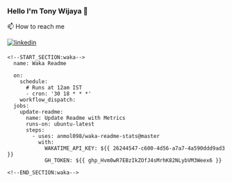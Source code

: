 ### Hello I'm Tony Wijaya 👋
<html>
<head>
  <meta name="google-site-verification" content="hHe0sXR3NqX2DKeKJotuTwzqOBUKzskPNHTWNjnduaM" />
</head>

<body>

📫 How to reach me 
<div>
</a>
<a href="https://www.linkedin.com/in/-tony-wijaya/" target="_blank">
<img src=https://img.shields.io/badge/linkedin-%231E77B5.svg?&style=for-the-badge&logo=linkedin&logoColor=white alt=linkedin style="margin-bottom: 5px;" />
</a>
</div>
  
    <!--START_SECTION:waka-->
      name: Waka Readme

      on:
        schedule:
          # Runs at 12am IST
          - cron: '30 18 * * *'
        workflow_dispatch:
      jobs:
        update-readme:
          name: Update Readme with Metrics
          runs-on: ubuntu-latest
          steps:
            - uses: anmol098/waka-readme-stats@master
              with:
                WAKATIME_API_KEY: ${{ 26244547-c600-4d56-a7a7-4a590ddd9ad3 }}
                GH_TOKEN: ${{ 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 }}

    <!--END_SECTION:waka-->

</body>  
</html>

<!--
**Xynyxel/Xynyxel** is a ✨ _special_ ✨ repository because its `README.md` (this file) appears on your GitHub profile.

Here are some ideas to get you started:

- 🔭 I’m currently working on ...
- 🌱 I’m currently learning ...
- 👯 I’m looking to collaborate on ...
- 🤔 I’m looking for help with ...
- 💬 Ask me about ...
- 📫 How to reach me: ...
- 😄 Pronouns: ...
- ⚡ Fun fact: ...
-->
